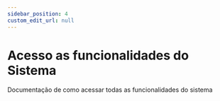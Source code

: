 ```yaml
---
sidebar_position: 4
custom_edit_url: null
---
```


# Acesso as funcionalidades do Sistema

Documentação de como acessar todas as funcionalidades do sistema


